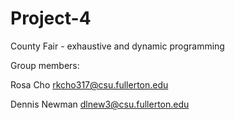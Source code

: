 # Project-4
County Fair - exhaustive and dynamic programming

Group members:

Rosa Cho rkcho317@csu.fullerton.edu

Dennis Newman dlnew3@csu.fullerton.edu